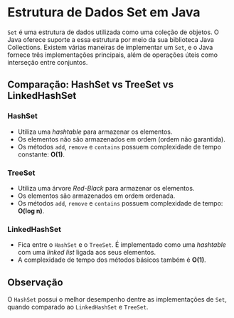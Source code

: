 # Estrutura de Dados Set em Java

`Set` é uma estrutura de dados utilizada como uma coleção de objetos. O Java oferece suporte a essa estrutura por meio da sua biblioteca Java Collections. Existem várias maneiras de implementar um `Set`, e o Java fornece três implementações principais, além de operações úteis como interseção entre conjuntos.

## Comparação: HashSet vs TreeSet vs LinkedHashSet

### HashSet
- Utiliza uma *hashtable* para armazenar os elementos.
- Os elementos não são armazenados em ordem (ordem não garantida).
- Os métodos `add`, `remove` e `contains` possuem complexidade de tempo constante: **O(1)**.

### TreeSet
- Utiliza uma árvore *Red-Black* para armazenar os elementos.
- Os elementos são armazenados em ordem ordenada.
- Os métodos `add`, `remove` e `contains` possuem complexidade de tempo: **O(log n)**.

### LinkedHashSet
- Fica entre o `HashSet` e o `TreeSet`. É implementado como uma *hashtable* com uma *linked list* ligada aos seus elementos.
- A complexidade de tempo dos métodos básicos também é **O(1)**.

## Observação
O `HashSet` possui o melhor desempenho dentre as implementações de `Set`, quando comparado ao `LinkedHashSet` e `TreeSet`.
